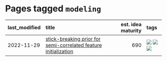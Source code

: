 # Pages tagged `modeling`

|last_modified|title|est. idea maturity|tags
|:---|:---|---:|:---|
|2022-11-29|[stick-breaking prior for semi-correlated feature initialization](../stickbreaking-init.md)|690|[![](https://img.shields.io/badge/tag-experimental-fda5ff)](../tags/experimental.md) [![](https://img.shields.io/badge/tag-modeling-4d5a4)](../tags/modeling.md) [![](https://img.shields.io/badge/tag-wip-4bcfd8)](../tags/wip.md)|